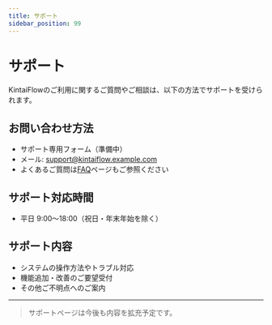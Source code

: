 ```yaml
---
title: サポート
sidebar_position: 99
---
```


# サポート

KintaiFlowのご利用に関するご質問やご相談は、以下の方法でサポートを受けられます。

## お問い合わせ方法

- サポート専用フォーム（準備中）
- メール: support@kintaiflow.example.com
- よくあるご質問は[FAQ](/docs/faq)ページもご参照ください

## サポート対応時間

- 平日 9:00〜18:00（祝日・年末年始を除く）

## サポート内容

- システムの操作方法やトラブル対応
- 機能追加・改善のご要望受付
- その他ご不明点へのご案内

---

> サポートページは今後も内容を拡充予定です。
